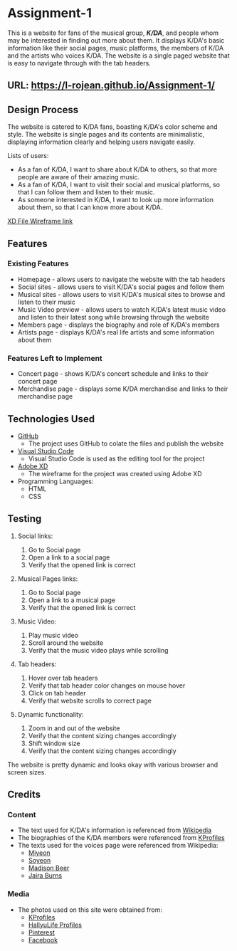 # Assignment-1
This is a website for fans of the musical group, <strong><em>K/DA</em></strong>, and people whom may be interested in finding out more about them. It displays K/DA's basic information like their social pages, music platforms, the members of K/DA and the artists who voices K/DA. The website is a single paged website that is easy to navigate through with the tab headers.

## URL: https://l-rojean.github.io/Assignment-1/

## Design Process
The website is catered to K/DA fans, boasting K/DA's color scheme and style. The website is single pages and its contents are minimalistic, displaying information clearly and helping users navigate easily. 

Lists of users:
* As a fan of K/DA, I want to share about K/DA to others, so that more people are aware of their amazing music.
* As a fan of K/DA, I want to visit their social and musical platforms, so that I can follow them and listen to their music.
* As someone interested in K/DA, I want to look up more information about them, so that I can know more about K/DA.

[XD File Wireframe link](https://xd.adobe.com/view/88db58a3-1ff9-49ed-8a4d-84cbf546bbff-dd88/)

## Features
### Existing Features
* Homepage - allows users to navigate the website with the tab headers
* Social sites - allows users to visit K/DA's social pages and follow them
* Musical sites - allows users to visit K/DA's musical sites to browse and listen to their music
* Music Video preview - allows users to watch K/DA's latest music video and listen to their latest song while browsing through the website
* Members page - displays the biography and role of K/DA's members
* Artists page - displays K/DA's real life artists and some information about them
### Features Left to Implement
* Concert page - shows K/DA's concert schedule and links to their concert page
* Merchandise page - displays some K/DA merchandise and links to their merchandise page

## Technologies Used
* [GitHub](https://github.com/L-Rojean/Assignment-1)
    * The project uses GitHub to colate the files and publish the website
* [Visual Studio Code](https://code.visualstudio.com/)
    * Visual Studio Code is used as the editing tool for the project
* [Adobe XD](https://www.adobe.com/sea/products/xd.html)
    * The wireframe for the project was created using Adobe XD
* Programming Languages:
    * HTML
    * CSS
    
## Testing
1. Social links:
    1. Go to Social page
    2. Open a link to a social page
    3. Verify that the opened link is correct

2. Musical Pages links:
    1. Go to Social page
    2. Open a link to a musical page
    3. Verify that the opened link is correct
    
3. Music Video:
    1. Play music video
    2. Scroll around the website
    3. Verify that the music video plays while scrolling

4. Tab headers:
    1. Hover over tab headers
    2. Verify that tab header color changes on mouse hover
    3. Click on tab header
    4. Verify that website scrolls to correct page
    
5. Dynamic functionality:
    1. Zoom in and out of the website
    2. Verify that the content sizing changes accordingly
    3. Shift window size
    4. Verify that the content sizing changes accordingly

The website is pretty dynamic and looks okay with various browser and screen sizes.

## Credits
### Content
* The text used for K/DA's information is referenced from [Wikipedia](https://en.wikipedia.org/wiki/K/DA)
* The biographies of the K/DA members were referenced from [KProfiles](https://kprofiles.com/kda-members-profile/)
* The texts used for the voices page were referenced from Wikipedia:
    * [Miyeon](https://en.wikipedia.org/wiki/Cho_Mi-yeon)
    * [Soyeon](https://en.wikipedia.org/wiki/Jeon_So-yeon)
    * [Madison Beer](https://en.wikipedia.org/wiki/Madison_Beer)
    * [Jaira Burns](https://en.wikipedia.org/wiki/Jaira_Burns)
### Media
* The photos used on this site were obtained from:
    * [KProfiles](https://kprofiles.com/kda-members-profile/)
    * [HallyuLife Profiles](https://www.hallyulife.com/profiles/)
    * [Pinterest](https://www.pinterest.com/pin/623396773413409874/)
    * [Facebook](https://www.google.com/url?sa=i&url=https%3A%2F%2Fwww.facebook.com%2FJairaBurnsBrasil%2F&psig=AOvVaw3Qppq11SSpkaWqxjKum7GE&ust=1606563819908000&source=images&cd=vfe&ved=0CAIQjRxqFwoTCNiV_-DSou0CFQAAAAAdAAAAABAD)
